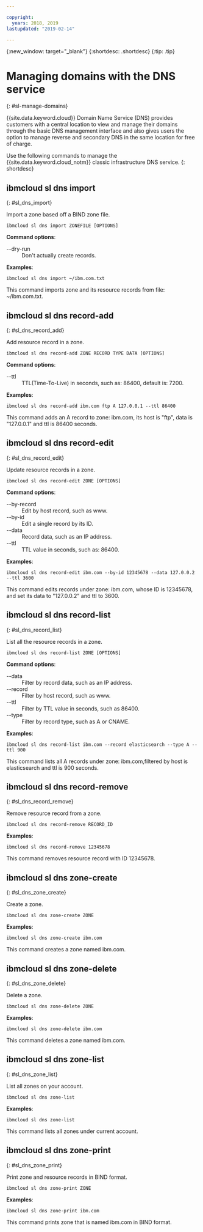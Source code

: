 ```yaml
---

copyright:
  years: 2018, 2019
lastupdated: "2019-02-14"

---
```


{:new_window: target="_blank"}
{:shortdesc: .shortdesc}
{:tip: .tip}

# Managing domains with the DNS service
{: #sl-manage-domains}

{{site.data.keyword.cloud}} Domain Name Service (DNS) provides customers with a central location to view and manage their domains through the basic DNS management interface and also gives users the option to manage reverse and secondary DNS in the same location for free of charge.

Use the following commands to manage the {{site.data.keyword.cloud_notm}} classic infrastructure DNS service.
{: shortdesc}

## ibmcloud sl dns import
{: #sl_dns_import}

Import a zone based off a BIND zone file.
```
ibmcloud sl dns import ZONEFILE [OPTIONS]
```

<strong>Command options</strong>:
<dl>
<dt>--dry-run</dt>
<dd>Don't actually create records.</dd>
</dl>

**Examples**:
```
ibmcloud sl dns import ~/ibm.com.txt
```
This command imports zone and its resource records from file: ~/ibm.com.txt.


## ibmcloud sl dns record-add
{: #sl_dns_record_add}

Add resource record in a zone.
```
ibmcloud sl dns record-add ZONE RECORD TYPE DATA [OPTIONS]
```

<strong>Command options</strong>:
<dl>
<dt>--ttl</dt>
<dd>TTL(Time-To-Live)  in seconds, such as: 86400, default is: 7200.</dd>
</dl>

**Examples**:
```
ibmcloud sl dns record-add ibm.com ftp A 127.0.0.1 --ttl 86400
```
This command adds an A record to zone: ibm.com, its host is "ftp", data is "127.0.0.1" and ttl is 86400 seconds.


## ibmcloud sl dns record-edit
{: #sl_dns_record_edit}

Update resource records in a zone.
```
ibmcloud sl dns record-edit ZONE [OPTIONS]
```

<strong>Command options</strong>:
<dl>
<dt>--by-record</dt>
<dd>Edit by host record, such as www.</dd>
<dt>--by-id</dt>
<dd>Edit a single record by its ID.</dd>
<dt>--data</dt>
<dd>Record data, such as an IP address.</dd>
<dt>--ttl</dt>
<dd>TTL value in seconds, such as: 86400.</dd>
</dl>

**Examples**:
```
ibmcloud sl dns record-edit ibm.com --by-id 12345678 --data 127.0.0.2 --ttl 3600
```
This command edits records under zone: ibm.com, whose ID is 12345678, and set its data to "127.0.0.2" and ttl to 3600.


## ibmcloud sl dns record-list
{: #sl_dns_record_list}

List all the resource records in a zone.
```
ibmcloud sl dns record-list ZONE [OPTIONS]
```

<strong>Command options</strong>:
<dl>
<dt>--data</dt>
<dd>Filter by record data, such as an IP address.</dd>
<dt>--record</dt>
<dd>Filter by host record, such as www.</dd>
<dt>--ttl</dt>
<dd>Filter by TTL value in seconds, such as 86400.</dd>
<dt>--type</dt>
<dd>Filter by record type, such as A or CNAME.</dd>
</dl>

**Examples**:
```
ibmcloud sl dns record-list ibm.com --record elasticsearch --type A --ttl 900
```
This command lists all A records under zone: ibm.com,filtered by host is elasticsearch and ttl is 900 seconds.


## ibmcloud sl dns record-remove
{: #sl_dns_record_remove}

Remove resource record from a zone.
```
ibmcloud sl dns record-remove RECORD_ID
```

**Examples**:
```
ibmcloud sl dns record-remove 12345678
```
This command removes resource record with ID 12345678.


## ibmcloud sl dns zone-create
{: #sl_dns_zone_create}

Create a zone.
```
ibmcloud sl dns zone-create ZONE
```

**Examples**:
```
ibmcloud sl dns zone-create ibm.com
```
This command creates a zone named ibm.com.


## ibmcloud sl dns zone-delete
{: #sl_dns_zone_delete}

Delete a zone.
```
ibmcloud sl dns zone-delete ZONE
```

**Examples**:
```
ibmcloud sl dns zone-delete ibm.com
```
This command deletes a zone named ibm.com.


## ibmcloud sl dns zone-list
{: #sl_dns_zone_list}

List all zones on your account.
```
ibmcloud sl dns zone-list
```

**Examples**:
```
ibmcloud sl dns zone-list
```
This command lists all zones under current account.


## ibmcloud sl dns zone-print
{: #sl_dns_zone_print}

Print zone and resource records in BIND format.
```
ibmcloud sl dns zone-print ZONE
```

**Examples**:
```
ibmcloud sl dns zone-print ibm.com
```
This command prints zone that is named ibm.com in BIND format.
